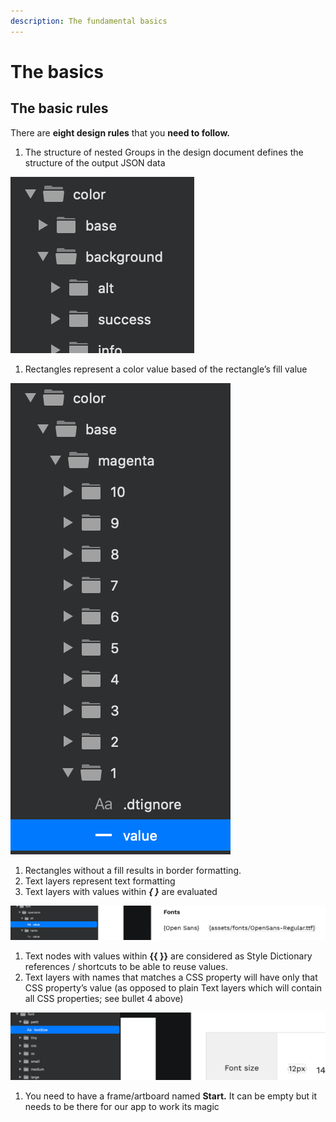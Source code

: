 ```yaml
---
description: The fundamental basics
---
```


# The basics

## The basic rules

There are **eight design rules** that you **need to follow.**

1. The structure of nested Groups in the design document defines the structure of the output JSON data

![](../.gitbook/assets/ska-rmavbild-2020-04-17-kl.-16.35.38.png)



1. Rectangles represent a color value based of the rectangle’s fill value

![](../.gitbook/assets/ska-rmavbild-2020-04-17-kl.-16.37.14.png)

1. Rectangles without a fill results in border formatting.
2. Text layers represent text formatting
3. Text layers with values within _**{ }**_ are evaluated

![](../.gitbook/assets/ska-rmavbild-2020-04-17-kl.-16.39.43.png)

1. Text nodes with values within **{{ }}** are considered as Style Dictionary references / shortcuts to be able to reuse values. 
2. Text layers with names that matches a CSS property will have only that CSS property’s value \(as opposed to plain Text layers which will contain all CSS properties; see bullet 4 above\)

![](../.gitbook/assets/ska-rmavbild-2020-04-17-kl.-16.41.37.png)

1. You need to have a frame/artboard named **Start.** It can be empty but it needs to be there for our app to work its magic

